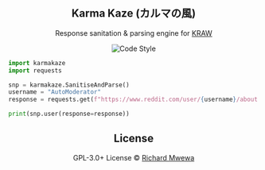<h2 align="center">Karma Kaze (カルマの風)</h2>

<p align="center">Response sanitation & parsing engine for <a href="https://github.com/knewkarma-io/kraw">KRAW</a></p>

<p align="center">
      <img alt="Code Style" src="https://img.shields.io/badge/code%20style-black-000000?logo=github&link=https%3A%2F%2Fgithub.com%2Frly0nheart%2Fkarmakaze">
</p>

```python
import karmakaze
import requests

snp = karmakaze.SanitiseAndParse()
username = "AutoModerator"
response = requests.get(f"https://www.reddit.com/user/{username}/about.json").json()

print(snp.user(response=response))
```

<h2 align="center">License</h2>

<p align="center"> 
    GPL-3.0+ License © <a href="https://gravatar.com/rly0nheart" target="_blank"> Richard Mwewa<a/>
</p>


